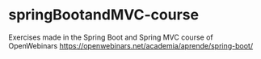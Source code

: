 # springBootandMVC-course
Exercises made in the Spring Boot and Spring MVC course of OpenWebinars https://openwebinars.net/academia/aprende/spring-boot/
